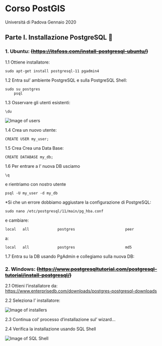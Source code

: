 # Corso PostGIS
Universitá di Padova Gennaio 2020

## Parte I. Installazione PostgreSQL :elephant:
  ### 1. Ubuntu: ~~(https://itsfoss.com/install-postgresql-ubuntu/)~~
   1.1 Ottiene installatore:
   
    sudo apt-get install postgresql-11 pgadmin4

   1.2 Entra sul’ ambiente PostgreSQL e sulla PostgreSQL Shell:
   
    sudo su postgres
		psql
   
   1.3 Osservare gli utenti esistenti:
   
    \du
![Image of users](https://i0.wp.com/itsfoss.com/wp-content/uploads/2019/07/postgresql_tables.png)

  1.4 Crea un nuovo utente:
  
    CREATE USER my_user;
  
  1.5 Crea Crea una Data Base:

    CREATE DATABASE my_db;

  1.6 Per entrare a l’ nuova DB usciamo 
    
    \q

e rientriamo con nostro utente

    psql -U my_user -d my_db
*Si che un errore dobbiamo aggiustare la configurazione di PostgreSQL:

    sudo nano /etc/postgresql/11/main/pg_hba.conf
e cambiare:
    
    local   all             postgres                       peer
a:
    
    local   all             postgres                       md5

  1.7 Entra su la DB usando PgAdmin e collegiamo sulla nuova DB:

  ### 2. Windows: ~~(https://www.postgresqltutorial.com/postgresql-tutorial/install-postgresql/)~~

  2.1 Ottieni l’installatore da: https://www.enterprisedb.com/downloads/postgres-postgresql-downloads

  2.2 Seleziona l’ installatore:

![Image of installers](https://www.postgresqltutorial.com/wp-content/uploads/2019/05/Install-PostgreSQL-download-installer.png)
  
  2.3 Continua col’ processo d’installazione sul’ wizard…
  
  2.4 Verifica la installazione usando SQL Shell

![Image of SQL Shell](https://www.postgresqltutorial.com/wp-content/uploads/2019/05/Install-PostgreSQL-Connect-to-PostgreSQL-via-psql.png)

	   
